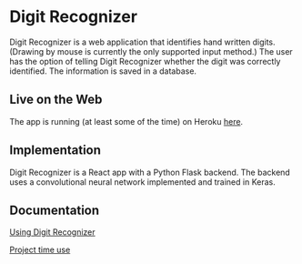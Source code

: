 # Digit Recognizer
Digit Recognizer is a web application that identifies hand written digits. (Drawing by mouse is currently the only supported input method.) The user has the option of telling Digit Recognizer whether the digit was correctly identified. The information is saved in a database.

## Live on the Web
The app is running (at least some of the time) on Heroku [here](https://digit-reader.herokuapp.com/).

## Implementation
Digit Recognizer is a React app with a Python Flask backend. The backend uses a convolutional neural network implemented and trained in Keras.

## Documentation
[Using Digit Recognizer](https://github.com/juhamyllari/digit-recognizer/blob/master/documentation/usage.md)

[Project time use](https://github.com/juhamyllari/digit-recognizer/blob/master/documentation/time_use.md)
